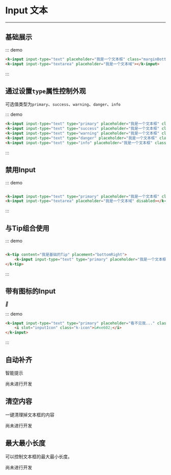 # Input 文本
----

## 基础展示
<div class="demo-block">
    <k-input input-type="text" placeholder="Input文本框" class="marginBottom10"></k-input>
    <k-input input-type="password" placeholder="Password密码" class="marginBottom10"></k-input>
    <k-input input-type="textarea" placeholder="TextArea文本域"></k-input>
</div>

::: demo
``` html
<k-input input-type="text" placeholder="我是一个文本框" class="marginBottom10"></k-input>
<k-input input-type="textarea" placeholder="我是一个文本域"></k-input>
```
:::

## 通过设置```type```属性控制外观
可选值类型为```primary```、```success```、```warning```、```danger```、```info```
<div class="demo-block">
    <k-input input-type="text" type="primary" placeholder="Primary" class="marginBottom10" style="width: 300px;"></k-input>
    <k-input input-type="text" type="success" placeholder="Success" class="marginBottom10" style="width: 300px;"></k-input>
    <k-input input-type="text" type="warning" placeholder="Warning" class="marginBottom10" style="width: 300px;"></k-input>
    <k-input input-type="text" type="danger" placeholder="Danger" class="marginBottom10" style="width: 300px;"></k-input>
    <k-input input-type="text" type="info" placeholder="Info" class="marginBottom10" style="width: 300px;"></k-input>
</div>

::: demo
``` html
<k-input input-type="text" type="primary" placeholder="我是一个文本框" class="marginBottom10"></k-input>
<k-input input-type="text" type="success" placeholder="我是一个文本框" class="marginBottom10"></k-input>
<k-input input-type="text" type="warning" placeholder="我是一个文本框" class="marginBottom10"></k-input>
<k-input input-type="text" type="danger" placeholder="我是一个文本框" class="marginBottom10"></k-input>
<k-input input-type="text" type="info" placeholder="我是一个文本框" class="marginBottom10"></k-input>
```
:::

## 禁用Input
<div class="demo-block">
    <k-input input-type="text" type="primary" placeholder="我被禁用了..." class="marginBottom10" disabled></k-input>
    <k-input input-type="textarea" placeholder="我被禁用了..." disabled></k-input>
</div>

::: demo
``` html

<k-input input-type="text" type="primary" placeholder="我是一个文本框" class="marginBottom10" disabled></k-input>
<k-input input-type="textarea" placeholder="我是一个文本域" disabled></k-input>

```
:::

## 与Tip组合使用
<div class="demo-block">
    <k-tip content="我是基础的Tip" placement="bottomRight">
      <k-input input-type="text" type="primary" placeholder="我是一个文本框" class="marginBottom10" style="width: 300px;"></k-input>
    </k-tip>
</div>

::: demo
``` html

<k-tip content="我是基础的Tip" placement="bottomRight">
    <k-input input-type="text" type="primary" placeholder="我是一个文本框" class="marginBottom10"></k-input>
</k-tip>

```
:::

## 带有图标的Input
<div class="demo-block">
    <k-input input-type="text" type="primary" placeholder="看不见我..." class="marginBottom10" style="width: 200px;">
        <i slot="inputIcon" class="k-icon">&#xe602;</i>
    </k-input>
</div>

::: demo
``` html
<k-input input-type="text" type="primary" placeholder="看不见我..." class="marginBottom10" style="width: 200px;">
    <i slot="inputIcon" class="k-icon">&#xe602;</i>
</k-input>
```
:::

## 自动补齐
智能提示
<div class="demo-block">
    <span>尚未进行开发</span>
</div>

## 清空内容
一键清理掉文本框的内容
<div class="demo-block">
    <span>尚未进行开发</span>
</div>

## 最大最小长度
可以控制文本框的最大最小长度。
<div class="demo-block">
    <span>尚未进行开发</span>
</div>